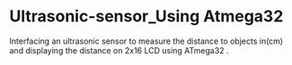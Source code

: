 # Ultrasonic-sensor_Using Atmega32

Interfacing an ultrasonic sensor to measure the distance to objects in(cm) and displaying the distance on 2x16 LCD using ATmega32 .
